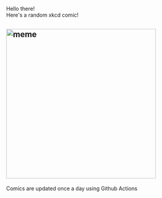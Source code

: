 Hello there! <br>Here's a random xkcd comic!<br>
## <img src="https://imgs.xkcd.com/comics/the_source.png" alt="meme" width="400"/><br>
Comics are updated once a day using Github Actions